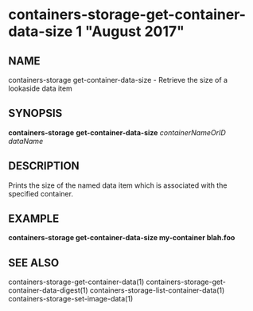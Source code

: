 # containers-storage-get-container-data-size 1 "August 2017"

## NAME
containers-storage get-container-data-size - Retrieve the size of a lookaside data item

## SYNOPSIS
**containers-storage** **get-container-data-size** *containerNameOrID* *dataName*

## DESCRIPTION
Prints the size of the named data item which is associated with the specified
container.

## EXAMPLE
**containers-storage get-container-data-size my-container blah.foo**

## SEE ALSO
containers-storage-get-container-data(1)
containers-storage-get-container-data-digest(1)
containers-storage-list-container-data(1)
containers-storage-set-image-data(1)
